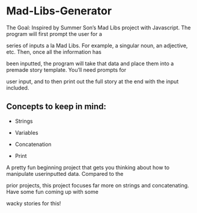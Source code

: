 # Mad-Libs-Generator

The Goal: Inspired by Summer Son’s Mad Libs project with Javascript. The program will first prompt the user for a

series of inputs a la Mad Libs. For example, a singular noun, an adjective, etc. Then, once all the information has

been inputted, the program will take that data and place them into a premade story template. You’ll need prompts for

user input, and to then print out the full story at the end with the input included.

## Concepts to keep in mind:

* Strings

* Variables

* Concatenation

* Print

A pretty fun beginning project that gets you thinking about how to manipulate userinputted data. Compared to the

prior projects, this project focuses far more on strings and concatenating. Have some fun coming up with some

wacky stories for this!

